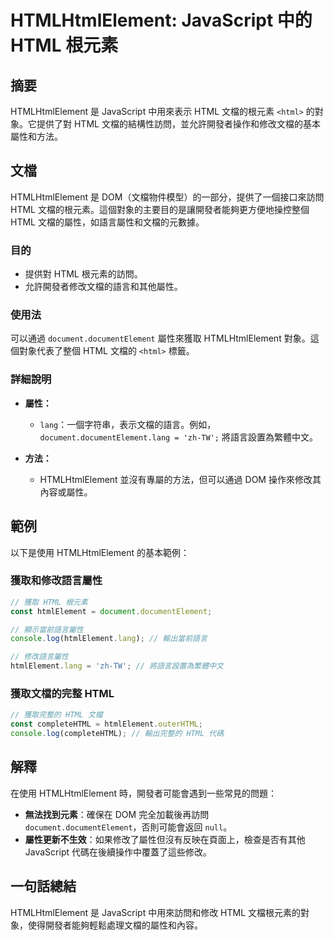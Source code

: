 <!--
Meta Description: # HTMLHtmlElement: JavaScript 中的 HTML 根元素 ## 摘要 HTMLHtmlElement 是 JavaScript 中用來表示 HTML 文檔的根元素 `<html>` 的對象。它提供了對 HTML 文檔的結構性訪問，並允許開發者操作和修改文檔的基本屬性和方法。...
Meta Keywords: html, htmlhtmlelement, javascript, document, documentelement
-->

# HTMLHtmlElement: JavaScript 中的 HTML 根元素

## 摘要
HTMLHtmlElement 是 JavaScript 中用來表示 HTML 文檔的根元素 `<html>` 的對象。它提供了對 HTML 文檔的結構性訪問，並允許開發者操作和修改文檔的基本屬性和方法。

## 文檔
HTMLHtmlElement 是 DOM（文檔物件模型）的一部分，提供了一個接口來訪問 HTML 文檔的根元素。這個對象的主要目的是讓開發者能夠更方便地操控整個 HTML 文檔的屬性，如語言屬性和文檔的元數據。

### 目的
- 提供對 HTML 根元素的訪問。
- 允許開發者修改文檔的語言和其他屬性。

### 使用法
可以通過 `document.documentElement` 屬性來獲取 HTMLHtmlElement 對象。這個對象代表了整個 HTML 文檔的 `<html>` 標籤。

### 詳細說明
- **屬性：**
  - `lang`：一個字符串，表示文檔的語言。例如，`document.documentElement.lang = 'zh-TW';` 將語言設置為繁體中文。
  
- **方法：**
  - HTMLHtmlElement 並沒有專屬的方法，但可以通過 DOM 操作來修改其內容或屬性。

## 範例
以下是使用 HTMLHtmlElement 的基本範例：

### 獲取和修改語言屬性
```javascript
// 獲取 HTML 根元素
const htmlElement = document.documentElement;

// 顯示當前語言屬性
console.log(htmlElement.lang); // 輸出當前語言

// 修改語言屬性
htmlElement.lang = 'zh-TW'; // 將語言設置為繁體中文
```

### 獲取文檔的完整 HTML
```javascript
// 獲取完整的 HTML 文檔
const completeHTML = htmlElement.outerHTML;
console.log(completeHTML); // 輸出完整的 HTML 代碼
```

## 解釋
在使用 HTMLHtmlElement 時，開發者可能會遇到一些常見的問題：
- **無法找到元素**：確保在 DOM 完全加載後再訪問 `document.documentElement`，否則可能會返回 `null`。
- **屬性更新不生效**：如果修改了屬性但沒有反映在頁面上，檢查是否有其他 JavaScript 代碼在後續操作中覆蓋了這些修改。

## 一句話總結
HTMLHtmlElement 是 JavaScript 中用來訪問和修改 HTML 文檔根元素的對象，使得開發者能夠輕鬆處理文檔的屬性和內容。